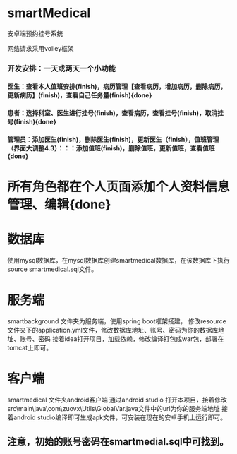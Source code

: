 # smartMedical
安卓端预约挂号系统

网络请求采用volley框架


### 开发安排：一天或两天一个小功能
#### 医生：查看本人值班安排(finish)，病历管理【查看病历，增加病历，删除病历，更新病历】(finish)，查看自己任务量(finish){done}
#### 患者：选择科室、医生进行挂号(finish)，查看病历，查看挂号(finish)，取消挂号(finish){done}
#### 管理员：添加医生(finish)，删除医生(finish)，更新医生（finish），值班管理（界面大调整4.3）：：：添加值班(finish)，删除值班，更新值班，查看值班{done}

# 所有角色都在个人页面添加个人资料信息管理、编辑{done}
# 数据库
使用mysql数据库，在mysql数据库创建smartmedical数据库，在该数据库下执行source smartmedical.sql文件。

# 服务端
smartbackground 文件夹为服务端，使用spring boot框架搭建，
修改resource文件夹下的application.yml文件，修改数据库地址、账号、密码为你的数据库地址、账号、密码
接着idea打开项目，加载依赖，修改编译打包成war包，部署在tomcat上即可。

# 客户端
smartmedical 文件夹android客户端
通过android studio 打开本项目，接着修改src\main\java\com\zuovx\Utils\GlobalVar.java文件中的url为你的服务端地址
接着android studio编译即可生成apk文件，可安装在现在的安卓手机上运行即可。

## 注意，初始的账号密码在smartmedial.sql中可找到。


